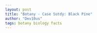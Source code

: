 ```yaml
---
layout: post
title: "Botany - Case Sutdy: Black Pine"
author: "Dev10us"
tags: botany biology facts
---
```


